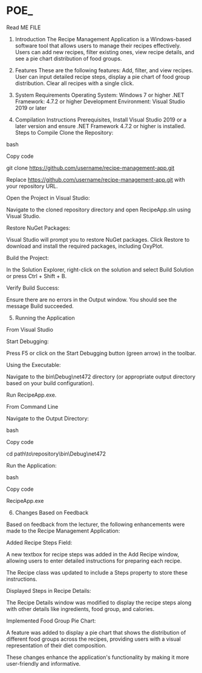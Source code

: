 # POE_
Read ME FILE 

1. Introduction 
The Recipe Management Application is a Windows-based software tool that allows users to manage their recipes effectively. Users can add new recipes, filter existing ones, view recipe details, and see a pie chart distribution of food groups. 

2. Features 
These are the following features: Add, filter, and view recipes. User can input detailed recipe steps, display a pie chart of food group distribution. Clear all recipes with a single click. 

3. System Requirements 
Operating System: Windows 7 or higher 
.NET Framework: 4.7.2 or higher 
Development Environment: Visual Studio 2019 or later 

4. Compilation Instructions 
Prerequisites, Install Visual Studio 2019 or a later version and ensure .NET Framework 4.7.2 or higher is installed. 
Steps to Compile 
Clone the Repository: 

  

bash 

Copy code 

git clone https://github.com/username/recipe-management-app.git 

Replace https://github.com/username/recipe-management-app.git with your repository URL. 

  

Open the Project in Visual Studio: 

  

Navigate to the cloned repository directory and open RecipeApp.sln using Visual Studio. 

Restore NuGet Packages: 

  

Visual Studio will prompt you to restore NuGet packages. Click Restore to download and install the required packages, including OxyPlot. 

Build the Project: 

  

In the Solution Explorer, right-click on the solution and select Build Solution or press Ctrl + Shift + B. 

Verify Build Success: 

  

Ensure there are no errors in the Output window. You should see the message Build succeeded. 

5. Running the Application 

From Visual Studio 

Start Debugging: 

  

Press F5 or click on the Start Debugging button (green arrow) in the toolbar. 

Using the Executable: 

  

Navigate to the bin\Debug\net472 directory (or appropriate output directory based on your build configuration). 

Run RecipeApp.exe. 

From Command Line 

Navigate to the Output Directory: 

  

bash 

Copy code 

cd path\to\repository\bin\Debug\net472 

Run the Application: 

  

bash 

Copy code 

RecipeApp.exe 

6. Changes Based on Feedback 

Based on feedback from the lecturer, the following enhancements were made to the Recipe Management Application: 

  

Added Recipe Steps Field: 

  

A new textbox for recipe steps was added in the Add Recipe window, allowing users to enter detailed instructions for preparing each recipe. 

The Recipe class was updated to include a Steps property to store these instructions. 

Displayed Steps in Recipe Details: 

  

The Recipe Details window was modified to display the recipe steps along with other details like ingredients, food group, and calories. 

Implemented Food Group Pie Chart: 

  

A feature was added to display a pie chart that shows the distribution of different food groups across the recipes, providing users with a visual representation of their diet composition. 

These changes enhance the application's functionality by making it more user-friendly and informative. 
